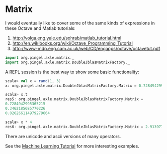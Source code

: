 
Matrix
======

I would eventually like to cover some of the same kinds of expressions in these
Octave and Matlab tutorials:

1. http://volga.eng.yale.edu/sohrab/matlab_tutorial.html
1. http://en.wikibooks.org/wiki/Octave_Programming_Tutorial
1. http://www-mdp.eng.cam.ac.uk/web/CD/engapps/octave/octavetut.pdf

```scala
import org.pingel.axle.matrix._
import org.pingel.axle.matrix.DoubleJblasMatrixFactory._
```

A REPL session is the best way to show some basic functionality:

```scala
scala> val x = rand(1, 3)
x: org.pingel.axle.matrix.DoubleJblasMatrixFactory.Matrix = 0.7284942995365215 0.3462185685770226 0.026266114979279664

scala> x.t
res5: org.pingel.axle.matrix.DoubleJblasMatrixFactory.Matrix = 
0.7284942995365215
0.3462185685770226
0.026266114979279664

scala> x * 4
res6: org.pingel.axle.matrix.DoubleJblasMatrixFactory.Matrix = 2.913977198146086 1.3848742743080904 0.10506445991711866
```

There are unicode and ascii versions of many operators.

See the [Machine Learning Tutorial](https://github.com/adampingel/pingel.org/blob/master/axle/doc/TutorialMachineLearning.md)
for more interesting examples.




